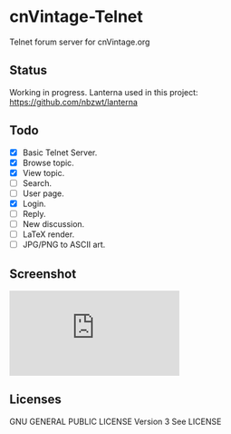 cnVintage-Telnet
================

Telnet forum server for cnVintage.org

## Status

Working in progress.
Lanterna used in this project: https://github.com/nbzwt/lanterna

## Todo
- [X] Basic Telnet Server.
- [X] Browse topic.
- [X] View topic.
- [ ] Search.
- [ ] User page.
- [X] Login.
- [ ] Reply.
- [ ] New discussion.
- [ ] LaTeX render.
- [ ] JPG/PNG to ASCII art.

## Screenshot

![Screenshot](https://www.zephray.com/lib/exe/fetch.php?media=blog:2016:20161208152047.jpg "Screenshot")

## Licenses

GNU GENERAL PUBLIC LICENSE Version 3
See LICENSE
